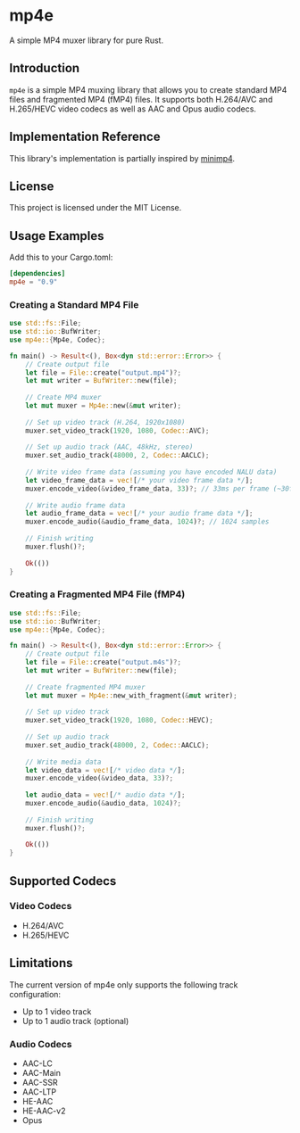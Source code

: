 # mp4e

A simple MP4 muxer library for pure Rust.

## Introduction

`mp4e` is a simple MP4 muxing library that allows you to create standard MP4 files and fragmented MP4 (fMP4) files. It supports both H.264/AVC and H.265/HEVC video codecs as well as AAC and Opus audio codecs.

## Implementation Reference

This library's implementation is partially inspired by [minimp4](https://github.com/lieff/minimp4).

## License

This project is licensed under the MIT License.

## Usage Examples

Add this to your Cargo.toml:

```toml
[dependencies]
mp4e = "0.9"
```

### Creating a Standard MP4 File

```rust
use std::fs::File;
use std::io::BufWriter;
use mp4e::{Mp4e, Codec};

fn main() -> Result<(), Box<dyn std::error::Error>> {
    // Create output file
    let file = File::create("output.mp4")?;
    let mut writer = BufWriter::new(file);
    
    // Create MP4 muxer
    let mut muxer = Mp4e::new(&mut writer);
    
    // Set up video track (H.264, 1920x1080)
    muxer.set_video_track(1920, 1080, Codec::AVC);
    
    // Set up audio track (AAC, 48kHz, stereo)
    muxer.set_audio_track(48000, 2, Codec::AACLC);
    
    // Write video frame data (assuming you have encoded NALU data)
    let video_frame_data = vec![/* your video frame data */];
    muxer.encode_video(&video_frame_data, 33)?; // 33ms per frame (~30fps)
    
    // Write audio frame data
    let audio_frame_data = vec![/* your audio frame data */];
    muxer.encode_audio(&audio_frame_data, 1024)?; // 1024 samples
    
    // Finish writing
    muxer.flush()?;
    
    Ok(())
}
```

### Creating a Fragmented MP4 File (fMP4)

```rust
use std::fs::File;
use std::io::BufWriter;
use mp4e::{Mp4e, Codec};

fn main() -> Result<(), Box<dyn std::error::Error>> {
    // Create output file
    let file = File::create("output.m4s")?;
    let mut writer = BufWriter::new(file);
    
    // Create fragmented MP4 muxer
    let mut muxer = Mp4e::new_with_fragment(&mut writer);
    
    // Set up video track
    muxer.set_video_track(1920, 1080, Codec::HEVC);
    
    // Set up audio track
    muxer.set_audio_track(48000, 2, Codec::AACLC);
    
    // Write media data
    let video_data = vec![/* video data */];
    muxer.encode_video(&video_data, 33)?;
    
    let audio_data = vec![/* audio data */];
    muxer.encode_audio(&audio_data, 1024)?;
    
    // Finish writing
    muxer.flush()?;
    
    Ok(())
}
```

## Supported Codecs

### Video Codecs
- H.264/AVC
- H.265/HEVC

## Limitations

The current version of mp4e only supports the following track configuration:
- Up to 1 video track
- Up to 1 audio track (optional)

### Audio Codecs
- AAC-LC
- AAC-Main
- AAC-SSR
- AAC-LTP
- HE-AAC
- HE-AAC-v2
- Opus